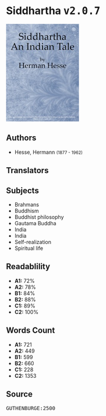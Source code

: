 # Siddhartha <kbd>v2.0.7</kbd>

![](./cover.medium.jpg "")

## Authors


 - Hesse, Hermann <small>(1877 - 1962)</small>

## Translators



## Subjects


 - Brahmans
 - Buddhism
 - Buddhist philosophy
 - Gautama Buddha
 - India
 - India
 - Self-realization
 - Spiritual life

## Readablility


 - **A1:** 72%
 - **A2:** 78%
 - **B1:** 84%
 - **B2:** 88%
 - **C1:** 89%
 - **C2:** 100%

## Words Count


 - **A1:** 721
 - **A2:** 449
 - **B1:** 599
 - **B2:** 660
 - **C1:** 228
 - **C2:** 1353

## Source


<kbd>GUTHENBURGE:2500</kbd>
